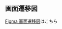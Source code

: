 ## 画面遷移図

[Figma 画面遷移図](https://www.figma.com/design/oybMdGlXMesh11mO6RudeQ/Onehouse.%E7%94%BB%E9%9D%A2%E9%81%B7%E7%A7%BB%E5%9B%B3?node-id=0-1&t=2DvKXz4tXjfGSQIL-1)はこちら